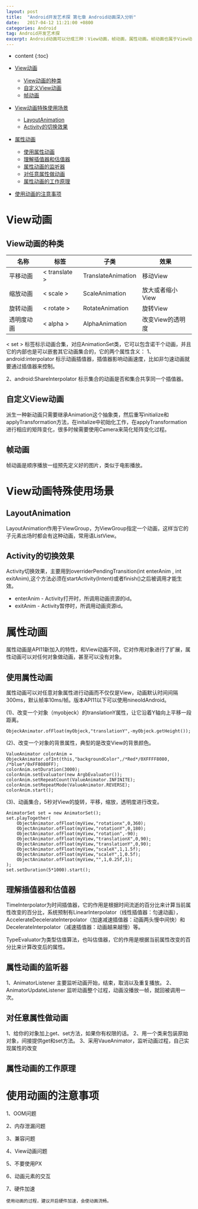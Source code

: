 ```yaml
---
layout: post
title:  "Android开发艺术探 第七章 Android动画深入分析"
date:   2017-04-12 11:21:00 +0800
categories: Android
tag: Android开发艺术探
excerpt: Android动画可以分成三种：View动画，帧动画，属性动画。帧动画也属于View动画。View动画只能改变现实效果，不能真正改变View的属性。
---
```


* content
{:toc}

* [View动画](#View动画)
    * [View动画的种类](#View动画的种类)
    * [自定义View动画](#自定义View动画)
    * [帧动画](#帧动画)
* [View动画特殊使用场景](#View动画特殊使用场景)
    * [LayoutAnimation](#LayoutAnimation)
    * [Activity的切换效果](#Activity的切换效果)
* [属性动画](#属性动画)
    * [使用属性动画](#使用属性动画)
    * [理解插值器和估值器](#理解插值器和估值器)
    * [属性动画的监听器](#属性动画的监听器)
    * [对任意属性做动画](#对任意属性做动画)
    * [属性动画的工作原理](#属性动画的工作原理)
* [使用动画的注意事项](#)

# View动画
## View动画的种类

| 名称   | 标签 | 子类 | 效果 |
| ----  |-----|--------|------|
| 平移动画 | < translate > | TranslateAnimation |移动View|
| 缩放动画 | < scale > | ScaleAnimation |放大或者缩小View|
| 旋转动画 |  < rotate >  | RotateAnimation |旋转View|
| 透明度动画 | < alpha >  | AlphaAnimation|改变View的透明度|

< set > 标签标示动画合集，对应AnimationSet类，它可以包含诺干个动画，并且它的内部也是可以嵌套其它动画集合的，它的两个属性含义：
1、android:interpolator  标示动画插值器，插值器影响动画速度，比如非匀速动画就要通过插值器来控制。

2、android:ShareInterpolator  标示集合的动画是否和集合共享同一个插值器。

## 自定义View动画
派生一种新动画只需要继承Animation这个抽象类，然后重写initialize和applyTransformation方法，在initalize中初始化工作，在applyTransformation进行相应的矩阵变化，很多时候需要使用Camera来简化矩阵变化过程。
## 帧动画
帧动画是顺序播放一组预先定义好的图片，类似于电影播放。
# View动画特殊使用场景
## LayoutAnimation
LayoutAnimation作用于ViewGroup，为ViewGroup指定一个动画，这样当它的子元素出场时都会有这种动画，常用语ListView。
## Activity的切换效果
Activity切换效果，主要用到overriderPendingTransition(int enterAnim , int exitAnim),这个方法必须在startActivity(Intent)或者finish()之后被调用才能生效。

* enterAnim - Activity打开时，所调用动画资源的id。
* exitAnim  - Activity暂停时，所调用动画资源id。

# 属性动画
属性动画是API11新加入的特性，和View动画不同，它对作用对象进行了扩展，属性动画可以对任何对象做动画，甚至可以没有对象。
## 使用属性动画
属性动画可以对任意对象属性进行动画而不仅仅是View，动画默认时间间隔300ms，默认帧率10ms/帧。版本API11以下可以使用nineoldAndroid。

(1)、改变一个对象（myobjeck）的translationY属性，让它沿着Y轴向上平移一段距离。

    ObjeckAnimator.ofFloat(myObjeck,"translationY",-myObjeck.getHeight());
    
(2)、改变一个对象的背景属性，典型的是改变View的背景颜色。

    ValueAnimator colorAnim = ObjeckAnimator.ofInt(this,"backgroundColor",/*Red*/0XFFFF8080, /*blue*/0xFF8080FF);
    colorAnim.setDuration(3000);
    colorAnim.setEvaluator(new ArgbEvaluator());
    colorAnim.setRepeatCount(ValueAnimator.INFINITE);
    colorAnim.setRepeatMode(ValueAnimator.REVERSE);
    colorAnim.start();
    
(3)、动画集合，5秒对View的旋转，平移，缩放，透明度进行改变。
    
    AnimatorSet set = new AnimatorSet();
    set.playTogether(
        ObjectAnimator.ofFloat(myView,"rotationx",0,360);
        ObjectAnimator.ofFloat(myView,"rotationY",0,180);
        ObjectAnimator.ofFloat(myView,"rotation",-90);
        ObjectAnimator.ofFloat(myView,"translationX",0,90);
        ObjectAnimator.ofFloat(myView,"translationY",0,90);
        ObjectAnimator.ofFloat(myView,"scaleX",1,1.5f);
        ObjectAnimator.ofFloat(myView,"scaleY",1,0.5f);
        ObjectAnimator.ofFloat(myView,"",1,0.25f,1);
    );
    set.setDuration(5*1000).start();
    
## 理解插值器和估值器
TimeInterpolator为时间插值器，它的作用是根据时间流逝的百分比来计算当前属性改变的百分比，系统预制有LinearInterpolator（线性插值器：匀速动画），AccelerateDecelerateInterpolator（加速减速插值器：动画两头慢中间快）和DecelerateInterpolator（减速插值器：动画越来越慢）等。

TypeEvaluator为类型估值算法，也叫估值器，它的作用是根据当前属性改变的百分比来计算改变后的属性。
## 属性动画的监听器
1、AnimatorListener 主要监听动画开始，结束，取消以及重复播放。
2、AnimatorUpdateListener 监听动画整个过程，动画没播放一帧，就回被调用一次。
## 对任意属性做动画
1、给你的对象加上get、set方法，如果你有权限的话。
2、用一个类来包装原始对象，间接提供get和set方法。
3、采用VaueAnimator，监听动画过程，自己实现属性的改变
## 属性动画的工作原理
# 使用动画的注意事项
1、OOM问题

2、内存泄漏问题

3、兼容问题

4、View动画问题

5、不要使用PX

6、动画元素的交互

7、硬件加速

    使用动画的过程，建议开启硬件加速，会使动画流畅。
